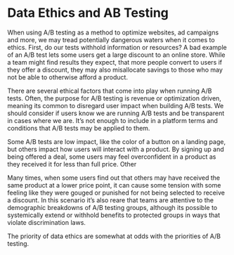 # Data Ethics and AB Testing

When using A/B testing as a method to optimize websites, ad campaigns and more, we may tread potentially dangerous waters when it comes to ethics. First, do our tests withhold information or resources? A bad example of an A/B test lets some users get a large discount to an online store. While a team might find results they expect, that more people convert to users if they offer a discount, they may also misallocate savings to those who may not be able to otherwise afford a product. 

There are several ethical factors that come into play when running A/B tests. Often, the purpose for A/B testing is revenue or optimization driven, meaning its common to disregard user impact when building A/B tests. We should consider if users know we are running A/B tests and be transparent in cases where we are. It’s not enough to include in a platform terms and conditions that A/B tests may be applied to them. 

Some A/B tests are low impact, like the color of a button on a landing page, but others impact how users will interact with a product. By signing up and being offered a deal, some users may feel overconfident in a product as they received it for less than full price. Other

Many times, when some users find out that others may have received the same product at a lower price point, it can cause some tension with some feeling like they were gouged or punished for not being selected to receive a discount. In this scenario it’s also reare that teams are attentive to the demographic breakdowns of A/B testing groups, although its possible to systemically extend or withhold benefits to protected groups in ways that violate discrimination laws. 

The priority of data ethics are somewhat at odds with the priorities of A/B testing. 
